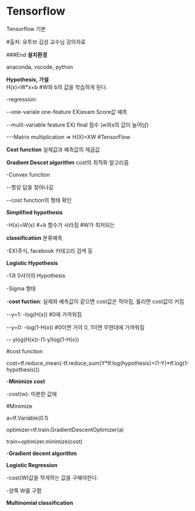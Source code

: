 # Tensorflow 
Tensorflow 기본

#출처: 유투브 김성 교수님 강의자료

###End
**설치환경**



anaconda, vscode, python



**Hypothesis, 가설**  
H(x)=W*x+b #W와 b의 값을 학습하게 된다.

-regression:

  --one-variale one-feature EX)exam Score값 예측
  
  --multi-variable feature EX) final  점수 (w와x의 값이 늘어남)
    
   ---Matrix multiplication => H(X)=XW #TensorFlow



**Cost function** 
실제값과 예측값의 제곱값



**Gradient Descet algorithm**
cost의 최적화 알고리즘

-Convex function
  
  --항상 답을 찾아나감
  
  --cost function의 형태 확인
  
  
  
**Simplified hypothesis**
  
 -H(x)=W(x) #+b 함수가 사라짐 #W가 최저되는 



**classification** 
분류예측

-EX)주식, facebook 카테고리 검색 등



**Logistic Hypothesis**

-1과 0사이의 Hypothesis

-Sigma 형태

-**cost fuction**: 실제와 예측값이 같으면 cost값은 작아짐, 틀리면 cost값이 커짐

   --y=1: -log(H(x)) #0에 가까워짐
   
   --y=0: -log(1-H(x)) #0이면 거의 0, 1이면 무한대에 가까워짐
   
   --  ylog(H(x))-(1-y)log(1-H(x))
   
 #cost function
 
  cost=tf.reduce_mean(-tf.reduce_sum(Y*tf.log(hypothesis)+(1-Y)*tf.log(1-hypothesis)))
   
-**Minimize cost**

  -cost(w): 미분한 값에 
  
  #Minimize
  
  a=tf.Variable(0.1)
  
  optimizer=tf.train.GradientDescentOptimizer(a)
  
  train=optimizer.minimize(cost)
  
-**Gradient decent algorithm**




**Logistic Regression**

-cost(W)값을 작게하는 값을 구해야한다.

-양쪽 W를 구함



**Multinomial classification**

  
  
   
   
   


